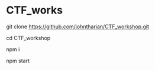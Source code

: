 # CTF_works

git clone https://github.com/johntharian/CTF_workshop.git

cd CTF_workshop

npm i

npm start
